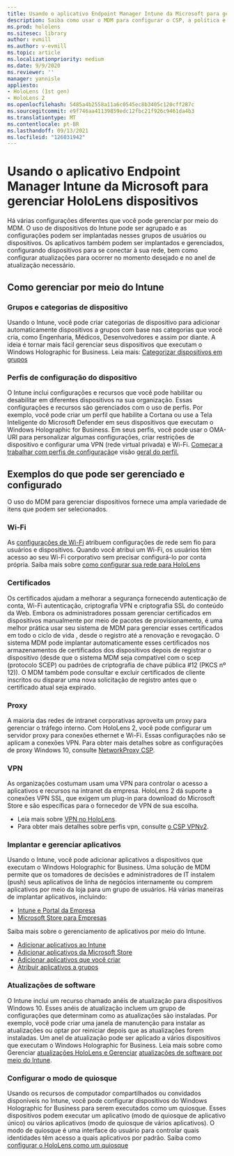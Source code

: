 ```yaml
---
title: Usando o aplicativo Endpoint Manager Intune da Microsoft para gerenciar HoloLens dispositivos
description: Saiba como usar o MDM para configurar o CSP, a política e gerenciar HoloLens de realidade misturada em escala usando o Intune.
ms.prod: hololens
ms.sitesec: library
author: evmill
ms.author: v-evmill
ms.topic: article
ms.localizationpriority: medium
ms.date: 9/9/2020
ms.reviewer: ''
manager: yannisle
appliesto:
- HoloLens (1st gen)
- HoloLens 2
ms.openlocfilehash: 5485a4b2558a11a6c0545ec8b3405c120cff287c
ms.sourcegitcommit: e9f746aa41139859edc12fbc21f926c9461da4b3
ms.translationtype: MT
ms.contentlocale: pt-BR
ms.lasthandoff: 09/13/2021
ms.locfileid: "126031942"
---
```

# <a name="using-microsofts-endpoint-manager-intune-to-manage-hololens-devices"></a>Usando o aplicativo Endpoint Manager Intune da Microsoft para gerenciar HoloLens dispositivos

Há várias configurações diferentes que você pode gerenciar por meio do MDM. O uso de dispositivos do Intune pode ser agrupado e as configurações podem ser implantadas nesses grupos de usuários ou dispositivos. Os aplicativos também podem ser implantados e gerenciados, configurando dispositivos para se conectar à sua rede, bem como configurar atualizações para ocorrer no momento desejado e no anel de atualização necessário. 

## <a name="how-to-manage-via-intune"></a>Como gerenciar por meio do Intune

### <a name="device-categories-and-groups"></a>Grupos e categorias de dispositivo
Usando o Intune, você pode criar categorias de dispositivo para adicionar automaticamente dispositivos a grupos com base nas categorias que você cria, como Engenharia, Médicos, Desenvolvedores e assim por diante. A ideia é tornar mais fácil gerenciar seus dispositivos que executam o Windows Holographic for Business.
Leia mais: [Categorizar dispositivos em grupos](/mem/intune/enrollment/device-group-mapping)

### <a name="device-configuration-profiles"></a>Perfis de configuração do dispositivo
O Intune inclui configurações e recursos que você pode habilitar ou desabilitar em diferentes dispositivos na sua organização. Essas configurações e recursos são gerenciados com o uso de perfis. Por exemplo, você pode criar um perfil que habilite a Cortana ou use a Tela Inteligente do Microsoft Defender em seus dispositivos que executam o Windows Holographic for Business.
Em seus perfis, você pode usar o OMA-URI para personalizar algumas configurações, criar restrições de dispositivo e configurar uma VPN (rede virtual privada) e Wi-Fi.
[Começar a trabalhar com perfis de configuração](/mem/intune/configuration/device-profiles)e visão [geral do perfil.](/mem/intune/configuration/device-profile-create)

## <a name="examples-of-what-can-be-managed-and-configured"></a>Exemplos do que pode ser gerenciado e configurado

O uso do MDM para gerenciar dispositivos fornece uma ampla variedade de itens que podem ser selecionados. 

### <a name="wi-fi"></a>Wi-Fi
As [configurações de Wi-Fi](/mem/intune/configuration/wi-fi-settings-configure) atribuem configurações de rede sem fio para usuários e dispositivos. Quando você atribui um Wi-Fi, os usuários têm acesso ao seu Wi-Fi corporativo sem precisar configurá-lo por conta própria.
Saiba mais sobre [como configurar sua rede para HoloLens](hololens-commercial-infrastructure.md)

### <a name="certificates"></a>Certificados
Os certificados ajudam a melhorar a segurança fornecendo autenticação de conta, Wi-Fi autenticação, criptografia VPN e criptografia SSL do conteúdo da Web. Embora os administradores possam gerenciar certificados em dispositivos manualmente por meio de pacotes de provisionamento, é uma melhor prática usar seu sistema de MDM para gerenciar esses certificados em todo o ciclo de vida , desde o registro até a renovação e revogação. O sistema MDM pode implantar automaticamente esses certificados nos armazenamentos de certificados dos dispositivos depois de registrar o dispositivo (desde que o sistema MDM seja compatível com o scep (protocolo SCEP) ou padrões de criptografia de chave pública #12 (PKCS nº 12)). O MDM também pode consultar e excluir certificados de cliente inscritos ou disparar uma nova solicitação de registro antes que o certificado atual seja expirado. 

### <a name="proxy"></a>Proxy
A maioria das redes de intranet corporativas aproveita um proxy para gerenciar o tráfego interno. Com HoloLens 2, você pode configurar um servidor proxy para conexões ethernet e Wi-Fi. Essas configurações não se aplicam a conexões VPN. Para obter mais detalhes sobre as configurações de proxy Windows 10, consulte [NetworkProxy CSP](/windows/client-management/mdm/networkproxy-csp).

### <a name="vpn"></a>VPN
As organizações costumam usam uma VPN para controlar o acesso a aplicativos e recursos na intranet da empresa. HoloLens 2 dá suporte a conexões VPN SSL, que exigem um plug-in para download do Microsoft Store e são específicas para o fornecedor de VPN de sua escolha. 
- Leia mais sobre [VPN no HoloLens](hololens-network.md#vpn).
- Para obter mais detalhes sobre perfis vpn, consulte [o CSP VPNv2](/windows/client-management/mdm/vpnv2-csp).

### <a name="deploy-and-manage-apps"></a>Implantar e gerenciar aplicativos
Usando o Intune, você pode adicionar aplicativos a dispositivos que executam o Windows Holographic for Business. Uma solução de MDM permite que os tomadores de decisões e administradores de IT instalem (push) seus aplicativos de linha de negócios internamente ou comprem aplicativos por meio da loja para um grupo de usuários. Há várias maneiras de implantar aplicativos, incluindo:
-   [Intune e Portal da Empresa]( app-deploy-intune.md)
-   [Microsoft Store para Empresas]( app-deploy-store-business.md)

Saiba mais sobre o gerenciamento de aplicativos por meio do Intune.
-   [Adicionar aplicativos ao Intune](/mem/intune/apps/apps-add)
-   [Adicionar aplicativos da Microsoft Store](/mem/intune/apps/store-apps-windows)
-   [Adicionar aplicativos que você criar](/mem/intune/apps/lob-apps-windows)
- [Atribuir aplicativos a grupos](/mem/intune/apps/apps-deploy)

### <a name="software-updates"></a>Atualizações de software
O Intune inclui um recurso chamado anéis de atualização para dispositivos Windows 10. Esses anéis de atualização incluem um grupo de configurações que determinam como as atualizações são instaladas. Por exemplo, você pode criar uma janela de manutenção para instalar as atualizações ou optar por reiniciar depois que as atualizações forem instaladas. Um anel de atualização pode ser aplicado a vários dispositivos que executam o Windows Holographic for Business.
Leia mais sobre como Gerenciar [atualizações HoloLens e Gerenciar](hololens-updates.md) [atualizações de software por meio do Intune](/mem/intune/protect/windows-update-for-business-configure).

### <a name="configure-kiosk-mode"></a>Configurar o modo de quiosque
Usando os recursos de computador compartilhados ou convidados disponíveis no Intune, você pode configurar dispositivos do Windows Holographic for Business para serem executados como um quiosque. Esses dispositivos podem executar um aplicativo (modo de quiosque de aplicativo único) ou vários aplicativos (modo de quiosque de vários aplicativos). O modo de quiosque é uma interface do usuário para controlar quais identidades têm acesso a quais aplicativos por padrão.
Saiba como [configurar o HoloLens como um quiosque]( hololens-kiosk.md)

